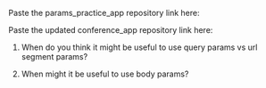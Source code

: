 Paste the params_practice_app repository link here:



Paste the updated conference_app repository link here:



1. When do you think it might be useful to use query params vs url segment params?


2. When might it be useful to use body params? 